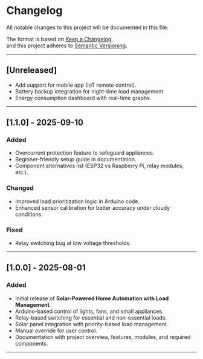 # Changelog
All notable changes to this project will be documented in this file.

The format is based on [Keep a Changelog](https://keepachangelog.com/en/1.0.0/),  
and this project adheres to [Semantic Versioning](https://semver.org/).

---

## [Unreleased]
- Add support for mobile app (IoT remote control).
- Battery backup integration for night-time load management.
- Energy consumption dashboard with real-time graphs.

---

## [1.1.0] - 2025-09-10
### Added
- Overcurrent protection feature to safeguard appliances.
- Beginner-friendly setup guide in documentation.
- Component alternatives list (ESP32 vs Raspberry Pi, relay modules, etc.).

### Changed
- Improved load prioritization logic in Arduino code.
- Enhanced sensor calibration for better accuracy under cloudy conditions.

### Fixed
- Relay switching bug at low voltage thresholds.

---

## [1.0.0] - 2025-08-01
### Added
- Initial release of **Solar-Powered Home Automation with Load Management**.
- Arduino-based control of lights, fans, and small appliances.
- Relay-based switching for essential and non-essential loads.
- Solar panel integration with priority-based load management.
- Manual override for user control.
- Documentation with project overview, features, modules, and required components.

---

